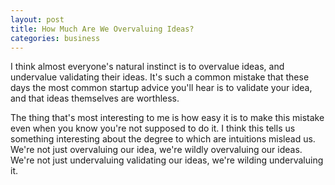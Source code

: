 ```yaml
---
layout: post
title: How Much Are We Overvaluing Ideas?
categories: business
---
```


I think almost everyone's natural instinct is to overvalue ideas, and undervalue
validating their ideas. It's such a common mistake that these days the most
common startup advice you'll hear is to validate your idea, and that ideas
themselves are worthless.

The thing that's most interesting to me is how easy it is to make this mistake
even when you know you're not supposed to do it. I think this tells us something
interesting about the degree to which are intuitions mislead us. We're not just
overvaluing our idea, we're wildly overvaluing our ideas. We're not just
undervaluing validating our ideas, we're wilding undervaluing it.